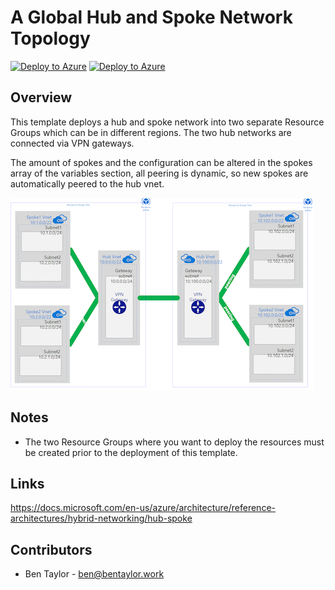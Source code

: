 # A Global Hub and Spoke Network Topology

[![Deploy to Azure](http://azuredeploy.net/deploybutton.png)](https://portal.azure.com/#create/Microsoft.Template/uri/https%3A%2F%2Fraw.githubusercontent.com%2Fbentaylorwork%2Fazure-arm-templates%2Fmaster%2Fvnet-hub-spoke-multi-region-multi-resource-group%2Fazuredeploy.json)
[![Deploy to Azure](http://armviz.io/visualizebutton.png)](https://armviz.io/#/?load=https%3A%2F%2Fraw.githubusercontent.com%2Fbentaylorwork%2Fazure-arm-templates%2Fmaster%2Fvnet-hub-spoke-multi-region-multi-resource-group%2Fazuredeploy.json)

## Overview
This template deploys a hub and spoke network into two separate Resource Groups which can be in different regions. The two hub networks are connected via VPN gateways.

The amount of spokes and the configuration can be altered in the spokes array of the variables section, all peering is dynamic, so new spokes are automatically peered to the hub vnet.

![alt text](images/network-hub-spoke-vpn-gw.png "Topology")

## Notes
* The two Resource Groups where you want to deploy the resources must be created prior to the deployment of this template.

## Links
https://docs.microsoft.com/en-us/azure/architecture/reference-architectures/hybrid-networking/hub-spoke

## Contributors
* Ben Taylor - ben@bentaylor.work